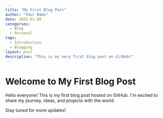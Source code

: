 ```yaml
---
title: "My First Blog Post"
author: "Your Name"
date: 2025-01-08
categories:
  - Blog
  - Personal
tags:
  - Introduction
  - Blogging
layout: post
description: "This is my very first blog post on GitHub!"
---
```


# Welcome to My First Blog Post

Hello everyone! This is my first blog post hosted on GitHub. I'm excited to share my journey, ideas, and projects with the world.

Stay tuned for more updates!

